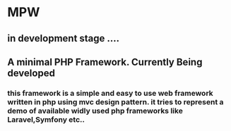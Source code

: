 # MPW 
## in development stage .... 
## A minimal PHP Framework. Currently Being developed 
### this framework is a simple and easy to use web framework written in php using mvc design pattern. it tries to represent a demo of available widly used php frameworks like Laravel,Symfony etc..
